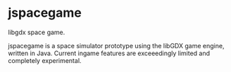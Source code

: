 # jspacegame
libgdx space game.

jspacegame is a space simulator prototype using the libGDX game engine, written in Java. 
Current ingame features are exceeedingly limited and completely experimental.
